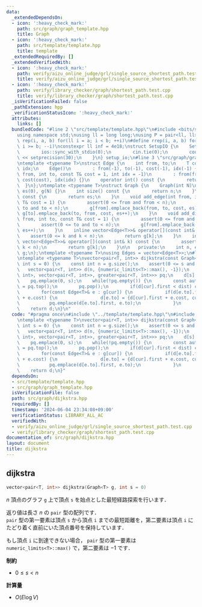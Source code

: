 ```yaml
---
data:
  _extendedDependsOn:
  - icon: ':heavy_check_mark:'
    path: src/graph/graph_template.hpp
    title: Graph
  - icon: ':heavy_check_mark:'
    path: src/template/template.hpp
    title: template
  _extendedRequiredBy: []
  _extendedVerifiedWith:
  - icon: ':heavy_check_mark:'
    path: verify/aizu_online_judge/grl/single_source_shortest_path.test.cpp
    title: verify/aizu_online_judge/grl/single_source_shortest_path.test.cpp
  - icon: ':heavy_check_mark:'
    path: verify/library_checker/graph/shortest_path.test.cpp
    title: verify/library_checker/graph/shortest_path.test.cpp
  _isVerificationFailed: false
  _pathExtension: hpp
  _verificationStatusIcon: ':heavy_check_mark:'
  attributes:
    links: []
  bundledCode: "#line 2 \"src/template/template.hpp\"\n#include <bits/stdc++.h>\n\
    using namespace std;\nusing ll = long long;\nusing P = pair<ll, ll>;\n#define\
    \ rep(i, a, b) for(ll i = a; i < b; ++i)\n#define rrep(i, a, b) for(ll i = a;\
    \ i >= b; --i)\nconstexpr ll inf = 4e18;\nstruct SetupIO {\n    SetupIO() {\n\
    \        ios::sync_with_stdio(0);\n        cin.tie(0);\n        cout << fixed\
    \ << setprecision(30);\n    }\n} setup_io;\n#line 3 \"src/graph/graph_template.hpp\"\
    \ntemplate <typename T>\nstruct Edge {\n    int from, to;\n    T cost;\n    int\
    \ idx;\n    Edge()\n        : from(-1), to(-1), cost(-1), idx(-1) {}\n    Edge(int\
    \ from, int to, const T& cost = 1, int idx = -1)\n        : from(from), to(to),\
    \ cost(cost), idx(idx) {}\n    operator int() const {\n        return to;\n  \
    \  }\n};\ntemplate <typename T>\nstruct Graph {\n    Graph(int N)\n        : n(N),\
    \ es(0), g(N) {}\n    int size() const {\n        return n;\n    }\n    int edge_size()\
    \ const {\n        return es;\n    }\n    void add_edge(int from, int to, const\
    \ T& cost = 1) {\n        assert(0 <= from and from < n);\n        assert(0 <=\
    \ to and to < n);\n        g[from].emplace_back(from, to, cost, es);\n       \
    \ g[to].emplace_back(to, from, cost, es++);\n    }\n    void add_directed_edge(int\
    \ from, int to, const T& cost = 1) {\n        assert(0 <= from and from < n);\n\
    \        assert(0 <= to and to < n);\n        g[from].emplace_back(from, to, cost,\
    \ es++);\n    }\n    inline vector<Edge<T>>& operator[](const int& k) {\n    \
    \    assert(0 <= k and k < n);\n        return g[k];\n    }\n    inline const\
    \ vector<Edge<T>>& operator[](const int& k) const {\n        assert(0 <= k and\
    \ k < n);\n        return g[k];\n    }\n\n   private:\n    int n, es;\n    vector<vector<Edge<T>>>\
    \ g;\n};\ntemplate <typename T>\nusing Edges = vector<Edge<T>>;\n#line 4 \"src/graph/dijkstra.hpp\"\
    \ntemplate <typename T>\nvector<pair<T, int>> dijkstra(const Graph<T>& g, const\
    \ int s = 0) {\n    const int n = g.size();\n    assert(0 <= s and s < n);\n \
    \   vector<pair<T, int>> d(n, {numeric_limits<T>::max(), -1});\n    priority_queue<pair<T,\
    \ int>, vector<pair<T, int>>, greater<pair<T, int>>> pq;\n    d[s] = {0, -1};\n\
    \    pq.emplace(0, s);\n    while(!pq.empty()) {\n        const auto [dist, cur]\
    \ = pq.top();\n        pq.pop();\n        if(d[cur].first < dist) continue;\n\
    \        for(const Edge<T>& e : g[cur]) {\n            if(d[e.to].first > d[cur].first\
    \ + e.cost) {\n                d[e.to] = {d[cur].first + e.cost, cur};\n     \
    \           pq.emplace(d[e.to].first, e.to);\n            }\n        }\n    }\n\
    \    return d;\n}\n"
  code: "#pragma once\n#include \"../template/template.hpp\"\n#include \"./graph_template.hpp\"\
    \ntemplate <typename T>\nvector<pair<T, int>> dijkstra(const Graph<T>& g, const\
    \ int s = 0) {\n    const int n = g.size();\n    assert(0 <= s and s < n);\n \
    \   vector<pair<T, int>> d(n, {numeric_limits<T>::max(), -1});\n    priority_queue<pair<T,\
    \ int>, vector<pair<T, int>>, greater<pair<T, int>>> pq;\n    d[s] = {0, -1};\n\
    \    pq.emplace(0, s);\n    while(!pq.empty()) {\n        const auto [dist, cur]\
    \ = pq.top();\n        pq.pop();\n        if(d[cur].first < dist) continue;\n\
    \        for(const Edge<T>& e : g[cur]) {\n            if(d[e.to].first > d[cur].first\
    \ + e.cost) {\n                d[e.to] = {d[cur].first + e.cost, cur};\n     \
    \           pq.emplace(d[e.to].first, e.to);\n            }\n        }\n    }\n\
    \    return d;\n}"
  dependsOn:
  - src/template/template.hpp
  - src/graph/graph_template.hpp
  isVerificationFile: false
  path: src/graph/dijkstra.hpp
  requiredBy: []
  timestamp: '2024-06-04 23:34:08+09:00'
  verificationStatus: LIBRARY_ALL_AC
  verifiedWith:
  - verify/aizu_online_judge/grl/single_source_shortest_path.test.cpp
  - verify/library_checker/graph/shortest_path.test.cpp
documentation_of: src/graph/dijkstra.hpp
layout: document
title: dijkstra
---
```


## dijkstra

```cpp
vector<pair<T, int>> dijkstra(Graph<T> g, int s = 0)
```

$n$ 頂点のグラフ `g` 上で頂点 `s` を始点とした最短経路探索を行います．

返り値は長さ $n$ の `pair` 型の配列です．<br>
`pair` 型の第一要素は頂点 `s` から頂点 `i` までの最短距離を，第二要素は頂点 `i` にたどり着く直前にいた頂点番号を保持しています．

もし頂点 `i` に到達できない場合， `pair` 型の第一要素は `numeric_limits<T>::max()` で，第二要素は $-1$ です．

**制約**

- $0 \leq s < n$

**計算量**

- $O(E \log V)$